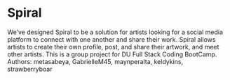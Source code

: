 # Spiral
We’ve designed Spiral to be a solution for artists looking for a social media platform to connect with one another and share their work. Spiral allows artists to create their own profile, post, and share their artwork, and meet other artists. This is a group project for DU Full Stack Coding BootCamp. Authors: metasabeya, GabrielleM45, maynperalta, keldykins, strawberryboar
